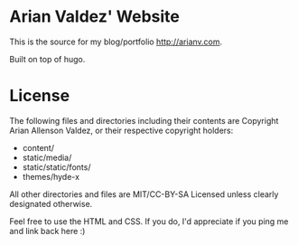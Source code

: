 # Arian Valdez' Website

This is the source for my blog/portfolio http://arianv.com.

Built on top of hugo.

# License

The following files and directories including their contents are Copyright Arian Allenson Valdez, or their respective copyright holders:

* content/
* static/media/
* static/static/fonts/
* themes/hyde-x

All other directories and files are MIT/CC-BY-SA Licensed unless clearly designated otherwise.

Feel free to use the HTML and CSS. If you do, I'd appreciate if you ping me and link back here :)
